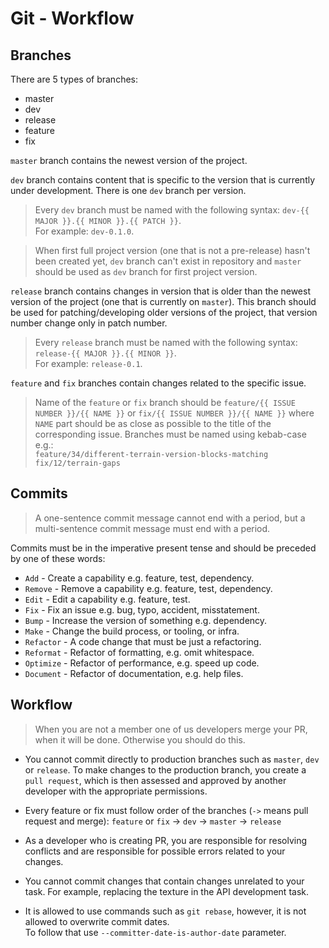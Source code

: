 # Git - Workflow

## Branches
There are 5 types of branches:
- master
- dev
- release
- feature
- fix

`master` branch contains the newest version of the project.

`dev` branch contains content that is specific to the version that is currently under development.
There is one `dev` branch per version.
> Every `dev` branch must be named with the following syntax:
`dev-{{ MAJOR }}.{{ MINOR }}.{{ PATCH }}`. <br> For example: `dev-0.1.0`.

> When first full project version (one that is not a pre-release) hasn't been created yet, `dev` branch can't exist in repository and `master` should be used as `dev` branch for first project version.

`release` branch contains changes in version that is older than the newest version of the project (one that is currently on `master`).
This branch should be used for patching/developing older versions of the project, that version number change only in patch number.
> Every `release` branch must be named with the following syntax:
`release-{{ MAJOR }}.{{ MINOR }}`. <br> For example: `release-0.1`.

`feature` and `fix` branches contain changes related to the specific issue.
> Name of the `feature` or `fix` branch should be `feature/{{ ISSUE NUMBER }}/{{ NAME }}` or `fix/{{ ISSUE NUMBER }}/{{ NAME }}` where `NAME` part should be as close as possible to the title of the corresponding issue.
Branches must be named using kebab-case e.g.:<br>
`feature/34/different-terrain-version-blocks-matching`<br>
`fix/12/terrain-gaps`

## Commits
> A one-sentence commit message cannot end with a period,
> but a multi-sentence commit message must end with a period.

Commits must be in the imperative present tense and should be preceded by one of these words:
* `Add` - Create a capability e.g. feature, test, dependency.
* `Remove` - Remove a capability e.g. feature, test, dependency.
* `Edit` - Edit a capability e.g. feature, test.
* `Fix` - Fix an issue e.g. bug, typo, accident, misstatement.
* `Bump` - Increase the version of something e.g. dependency.
* `Make` - Change the build process, or tooling, or infra.
* `Refactor` - A code change that must be just a refactoring.
* `Reformat` - Refactor of formatting, e.g. omit whitespace.
* `Optimize` - Refactor of performance, e.g. speed up code.
* `Document` - Refactor of documentation, e.g. help files.

## Workflow
> When you are not a member one of us developers merge your PR, when it will be done. Otherwise you should do this.

* You cannot commit directly to production branches such as `master`, `dev` or `release`. To make changes to the production branch, you create a `pull request`, which is then assessed and approved by another developer with the appropriate permissions.<br>

* Every feature or fix must follow order of the branches (`->` means pull request and merge):
  `feature` or `fix` -> `dev` -> `master` -> `release`<br>

* As a developer who is creating PR, you are responsible for resolving conflicts and are responsible for possible errors related to your changes.

* You cannot commit changes that contain changes unrelated to your task. For example, replacing the texture in the API development task.

* It is allowed to use commands such as `git rebase`, however, it is not allowed to overwrite commit dates.<br>
To follow that use `--committer-date-is-author-date` parameter.